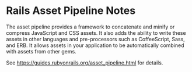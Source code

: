 # Rails Asset Pipeline Notes

The asset pipeline provides a framework to concatenate and minify or compress JavaScript and CSS assets. It also adds the ability to write these assets in other languages and pre-processors such as CoffeeScript, Sass, and ERB. It allows assets in your application to be automatically combined with assets from other gems.

See https://guides.rubyonrails.org/asset_pipeline.html for details.
